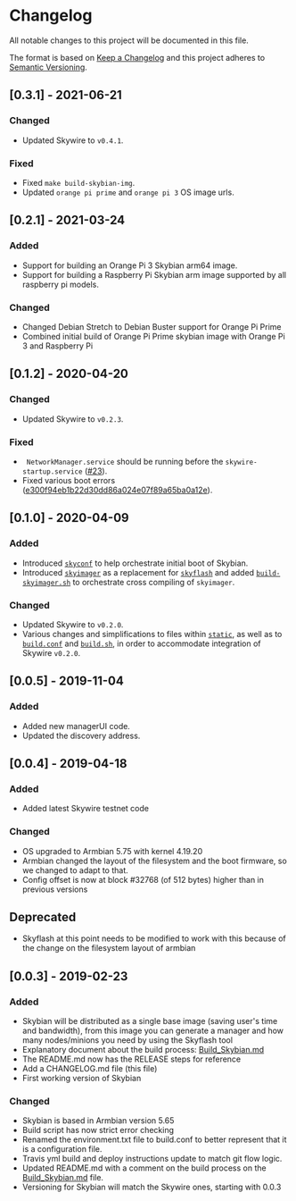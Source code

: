 # Changelog

All notable changes to this project will be documented in this file.

The format is based on [Keep a Changelog](http://keepachangelog.com/en/1.0.0/)
and this project adheres to [Semantic Versioning](http://semver.org/spec/v2.0.0.html).

<!--
This is a note for developers about the recommended tags to keep track of the changes:

- Added: for new features.
- Changed: for changes in existing functionality.
- Deprecated: for soon-to-be removed features.
- Removed: for now removed features.
- Fixed: for any bug fixes.
- Security: in case of vulnerabilities.

Dates must be YEAR-MONTH-DAY
-->
## [0.3.1] - 2021-06-21
### Changed

- Updated Skywire to `v0.4.1`.

### Fixed
- Fixed `make build-skybian-img`.
- Updated `orange pi prime`  and `orange pi 3` OS image urls.

## [0.2.1] - 2021-03-24

### Added

- Support for building an Orange Pi 3 Skybian arm64 image.
- Support for building a Raspberry Pi Skybian arm image supported by all raspberry pi models.

### Changed

- Changed Debian Stretch to Debian Buster support for Orange Pi Prime
- Combined initial build of Orange Pi Prime skybian image with Orange Pi 3 and Raspberry Pi

## [0.1.2] - 2020-04-20

### Changed

- Updated Skywire to `v0.2.3`.

### Fixed

- ` NetworkManager.service` should be running before the `skywire-startup.service` ([#23](https://github.com/skycoin/skybian/pull/23)).
- Fixed various boot errors ([e300f94eb1b22d30dd86a024e07f89a65ba0a12e](https://github.com/skycoin/skybian/pull/29/commits/e300f94eb1b22d30dd86a024e07f89a65ba0a12e)).

## [0.1.0] - 2020-04-09

### Added

- Introduced [`skyconf`](cmd/skyconf) to help orchestrate initial boot of Skybian.
- Introduced [`skyimager`](cmd/skyimager-gui) as a replacement for [`skyflash`](https://github.com/SkycoinProject/skyflash) and added [`build-skyimager.sh`](build-skyimager.sh) to orchestrate cross compiling of `skyimager`.

### Changed

- Updated Skywire to `v0.2.0`.
- Various changes and simplifications to files within [`static`](static), as well as to [`build.conf`](build.conf) and [`build.sh`](build.sh), in order to accommodate integration of Skywire `v0.2.0`.


## [0.0.5] - 2019-11-04

### Added

- Added new managerUI code.
- Updated the discovery address.

## [0.0.4] - 2019-04-18

### Added

- Added latest Skywire testnet code

### Changed

- OS upgraded to Armbian 5.75 with kernel 4.19.20
- Armbian changed the layout of the filesystem and the boot firmware, so we changed to adapt to that.
- Config offset is now at block #32768 (of 512 bytes) higher than in previous versions

## Deprecated

- Skyflash at this point needs to be modified to work with this because of the change on the filesystem layout of armbian


## [0.0.3] - 2019-02-23

### Added

- Skybian will be distributed as a single base image (saving user's time and bandwidth), from this image you can generate a manager and how many nodes/minions you need by using the Skyflash tool
- Explanatory document about the build process: [Build_Skybian.md](Build_Skybian.md)
- The README.md now has the RELEASE steps for reference
- Add a CHANGELOG.md file (this file)
- First working version of Skybian

### Changed

- Skybian is based in Armbian version 5.65
- Build script has now strict error checking
- Renamed the environment.txt file to build.conf to better represent that it is a configuration file.
- Travis yml build and deploy instructions update to match git flow logic.
- Updated README.md with a comment on the build process on the [Build_Skybian.md](Build_Skybian.md) file.
- Versioning for Skybian will match the Skywire ones, starting with 0.0.3
